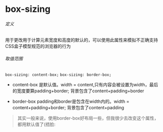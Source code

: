 # box-sizing
###### 定义
用于更改用于计算元素宽度和高度的默认的，可以使用此属性来模拟不正确支持CSS盒子模型规范的浏览器的行为

###### 取值范围
`box-sizing: content-box;`
`box-sizing: border-box;`

- content-box  是默认值。width = content,只有内容会被设置为width，最后的宽度要算padding+border;
背景包含了content+padding+border

- border-box padding和border是包含在width内的。width = content+padding+border;
背景包含了content+padding

> 其实一般来说，使用border-box好布局一些，但我很少去改变这个属性，都用默认值了(捂脸:

